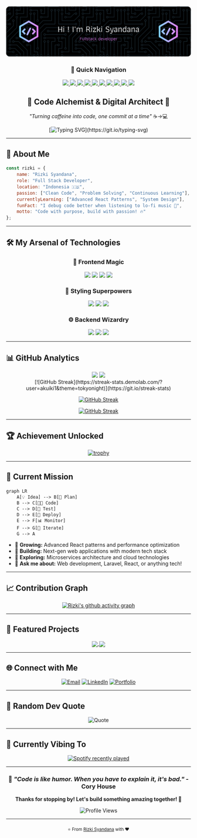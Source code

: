 ![akuiki1](img/github-header-banner.png)
<!-- # 👋 Welcome to My Digital Realm! -->
<div align="center">

### 📌 Quick Navigation  

<a href="#-about-me">
  <img src="https://img.shields.io/badge/About%20Me-1abc9c?style=for-the-badge&logo=github&logoColor=white" />
</a>
<a href="#️-my-arsenal-of-technologies">
  <img src="https://img.shields.io/badge/Technologies-3498db?style=for-the-badge&logo=visualstudiocode&logoColor=white" />
</a>
<a href="#-github-analytics">
  <img src="https://img.shields.io/badge/Analytics-9b59b6?style=for-the-badge&logo=github&logoColor=white" />
</a>
<a href="#-achievement-unlocked">
  <img src="https://img.shields.io/badge/Achievements-f39c12?style=for-the-badge&logo=starship&logoColor=white" />
</a>
<a href="#-current-mission">
  <img src="https://img.shields.io/badge/Mission-e74c3c?style=for-the-badge&logo=rocket&logoColor=white" />
</a>
<a href="#-contribution-graph">
  <img src="https://img.shields.io/badge/Graph-2ecc71?style=for-the-badge&logo=gitgraph&logoColor=white" />
</a>
<a href="#-featured-projects">
  <img src="https://img.shields.io/badge/Projects-e67e22?style=for-the-badge&logo=github&logoColor=white" />
</a>
<a href="#-connect-with-me">
  <img src="https://img.shields.io/badge/Connect-16a085?style=for-the-badge&logo=gmail&logoColor=white" />
</a>
<a href="#-random-dev-quote">
  <img src="https://img.shields.io/badge/Quote-8e44ad?style=for-the-badge&logo=quotebook&logoColor=white" />
</a>
<a href="#-currently-vibing-to">
  <img src="https://img.shields.io/badge/Spotify-1DB954?style=for-the-badge&logo=spotify&logoColor=white" />
</a>

</div>


<div align="center">

## 🌟 **Code Alchemist & Digital Architect** 🌟

*"Turning caffeine into code, one commit at a time"* ☕️→💻

[![Typing SVG](https://readme-typing-svg.demolab.com?font=Fira+Code&pause=1000&color=00D9FF&center=true&vCenter=true&width=435&lines=Full+Stack+Developer;Problem+Solver;Code+Enthusiast;Always+Learning+New+Things!)](https://git.io/typing-svg)

</div>

---

## 🚀 **About Me**

```javascript
const rizki = {
    name: "Rizki Syandana",
    role: "Full Stack Developer",
    location: "Indonesia 🇮🇩",
    passion: ["Clean Code", "Problem Solving", "Continuous Learning"],
    currentlyLearning: ["Advanced React Patterns", "System Design"],
    funFact: "I debug code better when listening to lo-fi music 🎵",
    motto: "Code with purpose, build with passion! 🔥"
};
```

---

## 🛠️ **My Arsenal of Technologies**

<div align="center">

### 🎨 **Frontend Magic**
<img src="https://img.shields.io/badge/HTML5-E34F26?style=for-the-badge&logo=html5&logoColor=white" />
<img src="https://img.shields.io/badge/CSS3-1572B6?style=for-the-badge&logo=css3&logoColor=white" />
<img src="https://img.shields.io/badge/JavaScript-323330?style=for-the-badge&logo=javascript&logoColor=F7DF1E" />
<img src="https://img.shields.io/badge/React-20232A?style=for-the-badge&logo=react&logoColor=61DAFB" />

### 🎯 **Styling Superpowers**
<img src="https://img.shields.io/badge/Tailwind_CSS-38B2AC?style=for-the-badge&logo=tailwind-css&logoColor=white" />
<img src="https://img.shields.io/badge/Bootstrap-563D7C?style=for-the-badge&logo=bootstrap&logoColor=white" />
<img src="https://img.shields.io/badge/Alpine%20JS-8BC0D0?style=for-the-badge&logo=alpinedotjs&logoColor=black" />

### ⚙️ **Backend Wizardry**
<img src="https://img.shields.io/badge/PHP-777BB4?style=for-the-badge&logo=php&logoColor=white" />
<img src="https://img.shields.io/badge/Laravel-FF2D20?style=for-the-badge&logo=laravel&logoColor=white" />
<img src="https://img.shields.io/badge/MySQL-005C84?style=for-the-badge&logo=mysql&logoColor=white" />

</div>

---

## 📊 **GitHub Analytics**

<div align="center">

<img height="180em" src="https://github-readme-stats.vercel.app/api?username=akuiki1&show_icons=true&theme=tokyonight&include_all_commits=true&count_private=true"/>
<img height="180em" src="https://github-readme-stats.vercel.app/api/top-langs/?username=akuiki1&layout=compact&langs_count=8&theme=tokyonight"/>

</div>

<div align="center">
<!-- Option 1: DemoLab (recommended) -->
[![GitHub Streak](https://streak-stats.demolab.com/?user=akuiki1&theme=tokyonight)](https://git.io/streak-stats)

<!-- Option 2: Alternative host -->
[![GitHub Streak](https://github-readme-streak-stats.vercel.app/?user=akuiki1&theme=tokyonight)](https://git.io/streak-stats)

<!-- Option 3: Different style -->
[![GitHub Streak](https://streak-stats.demolab.com/graph?username=akuiki1&theme=tokyo-night)](https://git.io/streak-stats)

</div>

---

## 🏆 **Achievement Unlocked**

<div align="center">

[![trophy](https://github-profile-trophy.vercel.app/?username=your-username&theme=onedark&column=7)](https://github.com/ryo-ma/github-profile-trophy)

</div>

---

## 🎯 **Current Mission**

```mermaid
graph LR
    A[💡 Idea] --> B[📝 Plan]
    B --> C[👨‍💻 Code]
    C --> D[🧪 Test]
    D --> E[🚀 Deploy]
    E --> F[📊 Monitor]
    F --> G[🔄 Iterate]
    G --> A
```

- 🌱 **Growing:** Advanced React patterns and performance optimization
- 🔭 **Building:** Next-gen web applications with modern tech stack
- 🤔 **Exploring:** Microservices architecture and cloud technologies
- 💬 **Ask me about:** Web development, Laravel, React, or anything tech!

---

## 📈 **Contribution Graph**

<div align="center">

[![Rizki's github activity graph](https://github-readme-activity-graph.vercel.app/graph?username=akuiki1&theme=react-dark&bg_color=20232a&hide_border=true)](https://github.com/ashutosh00710/github-readme-activity-graph)

</div>

---

## 🎨 **Featured Projects**

<div align="center">

<a href="https://github.com/akuiki1/sikamtara">
  <img align="center" src="https://github-readme-stats.vercel.app/api/pin/?username=akuiki1&repo=sikamtara&theme=tokyonight" />
</a>
<a href="https://github.com/akuiki1/leviathan">
  <img align="center" src="https://github-readme-stats.vercel.app/api/pin/?username=akuiki1&repo=leviathan&theme=tokyonight" />
</a>

</div>

---

## 🌐 **Connect with Me**

<div align="center">

[![Email](https://img.shields.io/badge/Email-rizkisyandana7@gmail.com-red?style=for-the-badge&logo=gmail&logoColor=white)](mailto:rizkisyandana7@gmail.com)
[![LinkedIn](https://img.shields.io/badge/LinkedIn-Connect-blue?style=for-the-badge&logo=linkedin&logoColor=white)](https://linkedin.com/in/your-profile)
[![Portfolio](https://img.shields.io/badge/Portfolio-Visit-orange?style=for-the-badge&logo=firefox&logoColor=white)](https://your-portfolio.com)

</div>

---

## 💭 **Random Dev Quote**

<div align="center">

![Quote](https://quotes-github-readme.vercel.app/api?type=horizontal&theme=tokyonight)

</div>

---

## 🎵 **Currently Vibing To**

<div align="center">

<div align="center">
  <a href="https://open.spotify.com/user/31py3qwahsl76foqwc5f55butple">
    <img src="https://spotify-recently-played-readme.vercel.app/api?user=31py3qwahsl76foqwc5f55butple&count=5&unique=true" alt="Spotify recently played"  />
  </a>
  <!-- <img width="12" />
  <a href="https://app.daily.dev/kimmyxpow"><img src="https://api.daily.dev/devcards/v2/7iThHcyatEBVnTBeYoZ1T.png?type=default&r=57e" width="235" alt="pow's Dev Card"/></a> -->
</div>

</div>

---

<div align="center">

### 🚀 *"Code is like humor. When you have to explain it, it's bad."* - Cory House

**Thanks for stopping by! Let's build something amazing together! 🌟**

![Profile Views](https://komarev.com/ghpvc/?username=akuiki1&color=brightgreen&style=flat-square)

---

<sub>⭐️ From [Rizki Syandana](https://github.com/akuiki1) with ❤️</sub>

</div>